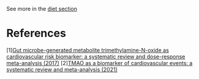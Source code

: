 See more in the [diet section](../../diet/misc/TMAO.md)

# References
[1][Gut microbe-generated metabolite trimethylamine-N-oxide as cardiovascular risk biomarker: a systematic review and dose-response meta-analysis (2017)](https://academic.oup.com/eurheartj/article/38/39/2948/3953914?login=false)
[2][TMAO as a biomarker of cardiovascular events: a systematic review and meta-analysis (2021)](https://pubmed.ncbi.nlm.nih.gov/32779113/)